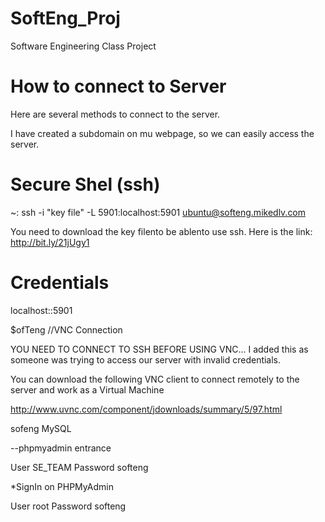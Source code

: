# SoftEng_Proj
Software Engineering Class Project


# How to connect to Server
Here are several methods to connect to the server.

I have created a subdomain on mu webpage, so we can easily access the server.

# Secure Shel (ssh)
~: ssh -i "key file" -L 5901:localhost:5901 ubuntu@softeng.mikedlv.com

You need to download the key filento be ablento use ssh. Here is the link:
http://bit.ly/21jUgy1

# Credentials

localhost::5901

$ofTeng //VNC Connection

YOU NEED TO CONNECT TO SSH BEFORE USING VNC... I added this as someone was trying to access our server with invalid credentials.

You can download the following VNC client to connect remotely to the server and work as a Virtual Machine

http://www.uvnc.com/component/jdownloads/summary/5/97.html

sofeng MySQL

--phpmyadmin entrance

User	SE_TEAM
Password	softeng

*SignIn	on PHPMyAdmin

User root
Password	softeng

